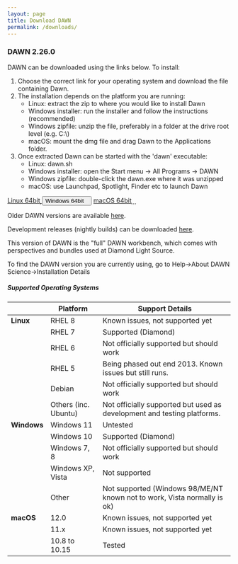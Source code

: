 ```yaml
---
layout: page
title: Download DAWN
permalink: /downloads/
---
```

### DAWN 2.26.0


DAWN can be downloaded using the links below. To install:

1. Choose the correct link for your operating system and download the file containing Dawn.
2. The installation depends on the platform you are running:
    * Linux: extract the zip to where you would like to install Dawn
    * Windows installer: run the installer and follow the instructions (recommended)
    * Windows zipfile: unzip the file, preferably in a folder at the drive root level (e.g. C:\\)
    * macOS: mount the dmg file and drag Dawn to the Applications folder.
3. Once extracted Dawn can be started with the 'dawn' executable:
    * Linux: dawn.sh
    * Windows installer: open the Start menu &rarr; All Programs &rarr; DAWN
    * Windows zipfile: double-click the dawn.exe where it was unzipped
    * macOS: use Launchpad, Spotlight, Finder etc to launch Dawn
	
<script>
	function showHide(elementId){
		var element = document.getElementById(elementId);
		if(element.style.display == 'none'){
			element.style.display = 'block';
		} else {
			element.style.display = 'none';
		}
	}
</script>
<div class="row center">
	<a href="https://alfred.diamond.ac.uk/DawnDiamond/2.26/downloads/builds-release/DawnDiamond-2.26.0.v20220712-1721-linux.x86_64.zip" class="btn-large waves-effect" onclick="trackOutboundLink('https://alfred.diamond.ac.uk/DawnDiamond/2.26/downloads/builds-release/DawnDiamond-2.26.0.v20220712-1721-linux.x86_64.zip'); return false;">
		Linux 64bit<i class="material-icons right">&#xE2C4;</i>
	</a>
	<button type="button" class="btn-large waves-effect" onclick="showHide('winExeOrZip')">
		Windows 64bit<i class="material-icons right">&#xE2C4;</i>
	</button>
	<a href="https://alfred.diamond.ac.uk/DawnDiamond/2.26/downloads/builds-release/DawnDiamond-2.26.0.v20220712-1721-macosx.x86_64.dmg" class="btn-large waves-effect" onclick="trackOutboundLink('https://alfred.diamond.ac.uk/DawnDiamond/2.26/downloads/builds-release/DawnDiamond-2.26.0.v20220712-1721-macosx.x86_64.dmg'); return false;">
		macOS 64bit<i class="material-icons right">&#xE2C4;</i>
	</a>
</div>

<div id="winExeOrZip" class="row center" style="display: none">
	<a href="https://alfred.diamond.ac.uk/DawnDiamond/2.26/downloads/builds-release/DawnDiamond-2.26.0.v20220712-1721-win32.x86_64-inst.exe" class="btn-large waves-effect" onclick="trackOutboundLink('https://alfred.diamond.ac.uk/DawnDiamond/2.26/downloads/builds-release/DawnDiamond-2.26.0.v20220712-1721-win32.x86_64-inst.exe'); return false;">
		EXE<i class="material-icons right">&#xE2C4;</i>
	</a>
	<a href="https://alfred.diamond.ac.uk/DawnDiamond/2.26/downloads/builds-release/DawnDiamond-2.26.0.v20220712-1721-win32.x86_64.zip" class="btn-large waves-effect" onclick="trackOutboundLink('https://alfred.diamond.ac.uk/DawnDiamond/2.26/downloads/builds-release/DawnDiamond-2.26.0.v20220712-1721-win32.x86_64.zip'); return false;">
		ZIP<i class="material-icons right">&#xE2C4;</i>
	</a>
</div>

Older DAWN versions are available [here](https://alfred.diamond.ac.uk/DawnDiamond/).

Development releases (nightly builds) can be downloaded [here](https://alfred.diamond.ac.uk/DawnDiamond/master/downloads/builds-snapshot/).

This version of DAWN is the "full" DAWN workbench, which comes with perspectives and bundles used at Diamond Light Source.

To find the DAWN version you are currently using, go to Help&rarr;About DAWN Science&rarr;Installation Details

##### Supported Operating Systems

|               | Platform             | Support Details                                                          |
|---------------|----------------------|--------------------------------------------------------------------------|
| **Linux**     | RHEL 8               | Known issues, not supported yet                                          |
|               | RHEL 7               | Supported (Diamond)                                                      |
|               | RHEL 6               | Not officially supported but should work                                 |
|               | RHEL 5               | Being phased out end 2013. Known issues but still runs.                  |
|               | Debian               | Not officially supported but should work                                 |
|               | Others (inc. Ubuntu) | Not officially supported but used as development and testing platforms.  |
| **Windows**   | Windows 11           | Untested                                                                 |
|               | Windows 10           | Supported (Diamond)                                                      |
|               | Windows 7, 8         | Not officially supported but should work                                 |
|               | Windows XP, Vista    | Not supported                                                            |
|               | Other                | Not supported (Windows 98/ME/NT known not to work, Vista normally is ok) |
| **macOS**     | 12.0                 | Known issues, not supported yet                                          |
|               | 11.x                 | Known issues, not supported yet                                          |
|               | 10.8 to 10.15        | Tested                                                                   |

